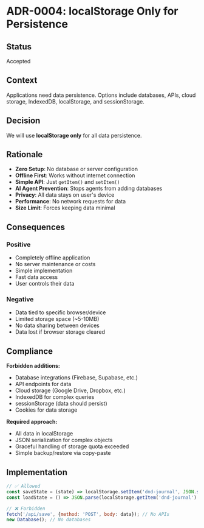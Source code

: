 # ADR-0004: localStorage Only for Persistence

## Status
Accepted

## Context
Applications need data persistence. Options include databases, APIs, cloud storage, IndexedDB, localStorage, and sessionStorage.

## Decision
We will use **localStorage only** for all data persistence.

## Rationale
- **Zero Setup**: No database or server configuration
- **Offline First**: Works without internet connection
- **Simple API**: Just `getItem()` and `setItem()`
- **AI Agent Prevention**: Stops agents from adding databases
- **Privacy**: All data stays on user's device
- **Performance**: No network requests for data
- **Size Limit**: Forces keeping data minimal

## Consequences
### Positive
- Completely offline application
- No server maintenance or costs
- Simple implementation
- Fast data access
- User controls their data

### Negative
- Data tied to specific browser/device
- Limited storage space (~5-10MB)
- No data sharing between devices
- Data lost if browser storage cleared

## Compliance
**Forbidden additions:**
- Database integrations (Firebase, Supabase, etc.)
- API endpoints for data
- Cloud storage (Google Drive, Dropbox, etc.)
- IndexedDB for complex queries
- sessionStorage (data should persist)
- Cookies for data storage

**Required approach:**
- All data in localStorage
- JSON serialization for complex objects
- Graceful handling of storage quota exceeded
- Simple backup/restore via copy-paste

## Implementation
```javascript
// ✅ Allowed
const saveState = (state) => localStorage.setItem('dnd-journal', JSON.stringify(state));
const loadState = () => JSON.parse(localStorage.getItem('dnd-journal') || '{}');

// ❌ Forbidden
fetch('/api/save', {method: 'POST', body: data}); // No APIs
new Database(); // No databases
```

